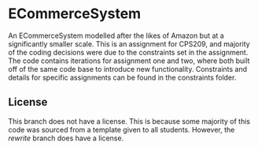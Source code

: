 # ECommerceSystem
An ECommerceSystem modelled after the likes of Amazon but at a significantly smaller scale. This is an assignment for CPS209, and majority of the coding decisions were due to the constraints set in the assignment. The code contains iterations for assignment one and two, where both built off of the same code base to introduce new functionality. Constraints and details for specific assignments can be found in the constraints folder.

## License
This branch does not have a license. This is because some majority of this code was sourced from a template given to all students. However, the *rewrite* branch does have a license.